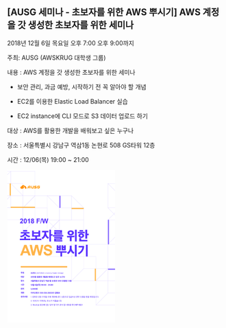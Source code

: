 ## [AUSG 세미나 - 초보자를 위한 AWS 뿌시기] AWS 계정을 갓 생성한 초보자를 위한 세미나

2018년 12월 6일 목요일
오후 7:00 오후 9:00까지

주최: AUSG (AWSKRUG 대학생 그룹)

내용 : AWS 계정을 갓 생성한 초보자를 위한 세미나

- 보안 관리, 과금 예방, 시작하기 전 꼭 알아야 할 개념

- EC2를 이용한 Elastic Load Balancer 실습
- EC2 instance에 CLI 모드로 S3 데이터 업로드 하기

대상 : AWS를 활용한 개발을 배워보고 싶은 누구나

장소 : 서울특별시 강남구 역삼1동 논현로 508 GS타워 12층

시간 : 12/06(목) 19:00 ~ 21:00

<img src="./image/100.png" width="50%"> 
